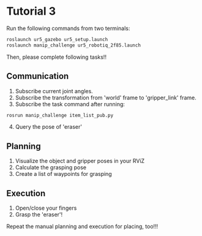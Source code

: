 # Tutorial 3

Run the following commands from two terminals:
~~~~bash
roslaunch ur5_gazebo ur5_setup.launch
roslaunch manip_challenge ur5_robotiq_2f85.launch
~~~~

Then, please complete following tasks!!
## Communication
1. Subscribe current joint angles.
2. Subscribe the transformation from 'world' frame to 'gripper_link' frame.
3. Subscribe the task command after running:
~~~~bash
rosrun manip_challenge item_list_pub.py
~~~~
4. Query the pose of 'eraser'

## Planning
1. Visualize the object and gripper poses in your RViZ
2. Calculate the grasping pose 
3. Create a list of waypoints for grasping

## Execution
1. Open/close your fingers
2. Grasp the 'eraser'!

Repeat the manual planning and execution for placing, too!!!
